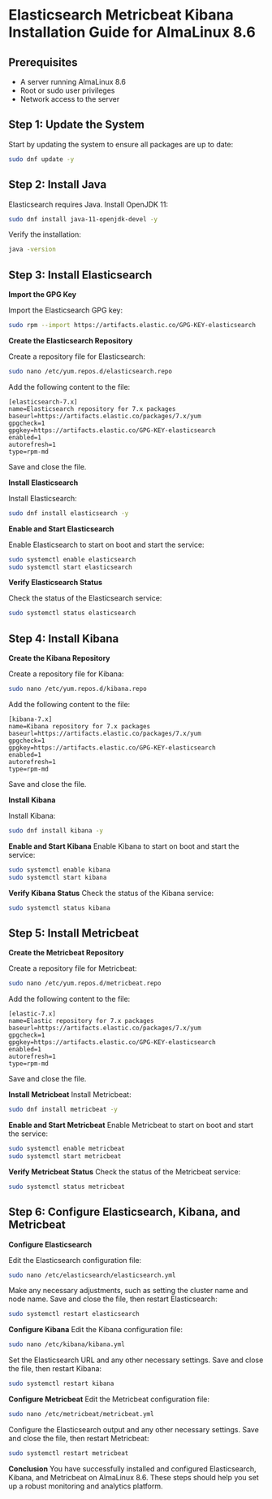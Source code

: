 # Elasticsearch Metricbeat Kibana Installation Guide for AlmaLinux 8.6

## Prerequisites
- A server running AlmaLinux 8.6
- Root or sudo user privileges
- Network access to the server

## Step 1: Update the System
Start by updating the system to ensure all packages are up to date:

```sh
sudo dnf update -y
```

## Step 2: Install Java
Elasticsearch requires Java. Install OpenJDK 11:

```sh
sudo dnf install java-11-openjdk-devel -y
```
Verify the installation:
```sh
java -version
```

## Step 3: Install Elasticsearch
**Import the GPG Key**

Import the Elasticsearch GPG key:
```sh
sudo rpm --import https://artifacts.elastic.co/GPG-KEY-elasticsearch
```

**Create the Elasticsearch Repository**

Create a repository file for Elasticsearch:
```sh
sudo nano /etc/yum.repos.d/elasticsearch.repo
```

Add the following content to the file:
```plaintext
[elasticsearch-7.x]
name=Elasticsearch repository for 7.x packages
baseurl=https://artifacts.elastic.co/packages/7.x/yum
gpgcheck=1
gpgkey=https://artifacts.elastic.co/GPG-KEY-elasticsearch
enabled=1
autorefresh=1
type=rpm-md
```
Save and close the file.

**Install Elasticsearch**

Install Elasticsearch:
```sh
sudo dnf install elasticsearch -y
```

**Enable and Start Elasticsearch**

Enable Elasticsearch to start on boot and start the service:
```sh
sudo systemctl enable elasticsearch
sudo systemctl start elasticsearch
```

**Verify Elasticsearch Status**

Check the status of the Elasticsearch service:
```sh
sudo systemctl status elasticsearch
```

## Step 4: Install Kibana
**Create the Kibana Repository**

Create a repository file for Kibana:
```sh
sudo nano /etc/yum.repos.d/kibana.repo
```

Add the following content to the file:
```plaintext
[kibana-7.x]
name=Kibana repository for 7.x packages
baseurl=https://artifacts.elastic.co/packages/7.x/yum
gpgcheck=1
gpgkey=https://artifacts.elastic.co/GPG-KEY-elasticsearch
enabled=1
autorefresh=1
type=rpm-md
```
Save and close the file.

**Install Kibana**

Install Kibana:
```sh
sudo dnf install kibana -y
```

**Enable and Start Kibana**
Enable Kibana to start on boot and start the service:
```sh
sudo systemctl enable kibana
sudo systemctl start kibana
```

**Verify Kibana Status**
Check the status of the Kibana service:
```sh
sudo systemctl status kibana
```

## Step 5: Install Metricbeat
**Create the Metricbeat Repository**

Create a repository file for Metricbeat:
```sh
sudo nano /etc/yum.repos.d/metricbeat.repo
```

Add the following content to the file:
```plaintext
[elastic-7.x]
name=Elastic repository for 7.x packages
baseurl=https://artifacts.elastic.co/packages/7.x/yum
gpgcheck=1
gpgkey=https://artifacts.elastic.co/GPG-KEY-elasticsearch
enabled=1
autorefresh=1
type=rpm-md
```
Save and close the file.

**Install Metricbeat**
Install Metricbeat:
```sh
sudo dnf install metricbeat -y
```

**Enable and Start Metricbeat**
Enable Metricbeat to start on boot and start the service:
```sh
sudo systemctl enable metricbeat
sudo systemctl start metricbeat
```

**Verify Metricbeat Status**
Check the status of the Metricbeat service:
```sh
sudo systemctl status metricbeat
```

## Step 6: Configure Elasticsearch, Kibana, and Metricbeat
**Configure Elasticsearch**

Edit the Elasticsearch configuration file:
```sh
sudo nano /etc/elasticsearch/elasticsearch.yml
```

Make any necessary adjustments, such as setting the cluster name and node name. Save and close the file, then restart Elasticsearch:
```sh
sudo systemctl restart elasticsearch
```

**Configure Kibana**
Edit the Kibana configuration file:
```sh
sudo nano /etc/kibana/kibana.yml
```

Set the Elasticsearch URL and any other necessary settings. Save and close the file, then restart Kibana:
```sh
sudo systemctl restart kibana
```

**Configure Metricbeat**
Edit the Metricbeat configuration file:
```sh
sudo nano /etc/metricbeat/metricbeat.yml
```

Configure the Elasticsearch output and any other necessary settings. Save and close the file, then restart Metricbeat:
```sh
sudo systemctl restart metricbeat
```

**Conclusion**
You have successfully installed and configured Elasticsearch, Kibana, and Metricbeat on AlmaLinux 8.6. These steps should help you set up a robust monitoring and analytics platform.

